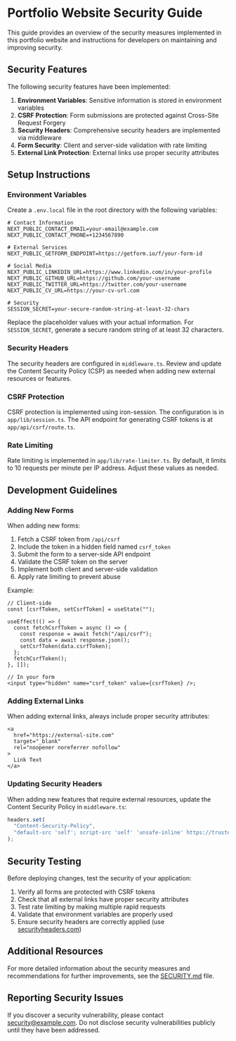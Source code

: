 # Portfolio Website Security Guide

This guide provides an overview of the security measures implemented in this portfolio website and instructions for developers on maintaining and improving security.

## Security Features

The following security features have been implemented:

1. **Environment Variables**: Sensitive information is stored in environment variables
2. **CSRF Protection**: Form submissions are protected against Cross-Site Request Forgery
3. **Security Headers**: Comprehensive security headers are implemented via middleware
4. **Form Security**: Client and server-side validation with rate limiting
5. **External Link Protection**: External links use proper security attributes

## Setup Instructions

### Environment Variables

Create a `.env.local` file in the root directory with the following variables:

```
# Contact Information
NEXT_PUBLIC_CONTACT_EMAIL=your-email@example.com
NEXT_PUBLIC_CONTACT_PHONE=+1234567890

# External Services
NEXT_PUBLIC_GETFORM_ENDPOINT=https://getform.io/f/your-form-id

# Social Media
NEXT_PUBLIC_LINKEDIN_URL=https://www.linkedin.com/in/your-profile
NEXT_PUBLIC_GITHUB_URL=https://github.com/your-username
NEXT_PUBLIC_TWITTER_URL=https://twitter.com/your-username
NEXT_PUBLIC_CV_URL=https://your-cv-url.com

# Security
SESSION_SECRET=your-secure-random-string-at-least-32-chars
```

Replace the placeholder values with your actual information. For `SESSION_SECRET`, generate a secure random string of at least 32 characters.

### Security Headers

The security headers are configured in `middleware.ts`. Review and update the Content Security Policy (CSP) as needed when adding new external resources or features.

### CSRF Protection

CSRF protection is implemented using iron-session. The configuration is in `app/lib/session.ts`. The API endpoint for generating CSRF tokens is at `app/api/csrf/route.ts`.

### Rate Limiting

Rate limiting is implemented in `app/lib/rate-limiter.ts`. By default, it limits to 10 requests per minute per IP address. Adjust these values as needed.

## Development Guidelines

### Adding New Forms

When adding new forms:

1. Fetch a CSRF token from `/api/csrf`
2. Include the token in a hidden field named `csrf_token`
3. Submit the form to a server-side API endpoint
4. Validate the CSRF token on the server
5. Implement both client and server-side validation
6. Apply rate limiting to prevent abuse

Example:

```tsx
// Client-side
const [csrfToken, setCsrfToken] = useState("");

useEffect(() => {
  const fetchCsrfToken = async () => {
    const response = await fetch("/api/csrf");
    const data = await response.json();
    setCsrfToken(data.csrfToken);
  };
  fetchCsrfToken();
}, []);

// In your form
<input type="hidden" name="csrf_token" value={csrfToken} />;
```

### Adding External Links

When adding external links, always include proper security attributes:

```tsx
<a
  href="https://external-site.com"
  target="_blank"
  rel="noopener noreferrer nofollow"
>
  Link Text
</a>
```

### Updating Security Headers

When adding new features that require external resources, update the Content Security Policy in `middleware.ts`:

```typescript
headers.set(
  "Content-Security-Policy",
  "default-src 'self'; script-src 'self' 'unsafe-inline' https://trusted-script-source.com; ..."
);
```

## Security Testing

Before deploying changes, test the security of your application:

1. Verify all forms are protected with CSRF tokens
2. Check that all external links have proper security attributes
3. Test rate limiting by making multiple rapid requests
4. Validate that environment variables are properly used
5. Ensure security headers are correctly applied (use [securityheaders.com](https://securityheaders.com))

## Additional Resources

For more detailed information about the security measures and recommendations for further improvements, see the [SECURITY.md](./SECURITY.md) file.

## Reporting Security Issues

If you discover a security vulnerability, please contact [security@example.com](mailto:security@example.com). Do not disclose security vulnerabilities publicly until they have been addressed.
